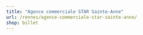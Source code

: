 ```yaml
---
title: "Agence commerciale STAR Sainte-Anne"
url: /rennes/agence-commerciale-star-sainte-anne/
shop: billet
---
```


